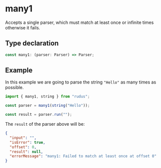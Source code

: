 # many1

Accepts a single parser, which must match at least once or infinite times otherwise it fails.

## Type declaration

```ts
const many1: (parser: Parser) => Parser;
```

## Example

In this example we are going to parse the string `"Hello"` as many times as possible.

```ts
import { many1, string } from "rudus";

const parser = many1(string("Hello"));

const result = parser.run("");
```

The `result` of the parser above will be:

```json
{
  "input": "",
  "isError": true,
  "offset": 0,
  "result": null,
  "errorMessage": "many1: Failed to match at least once at offset 0"
}
```
